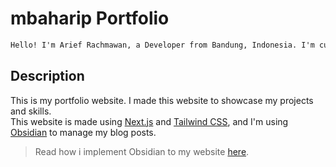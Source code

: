# mbaharip Portfolio

```md
Hello! I'm Arief Rachmawan, a Developer from Bandung, Indonesia. I'm currently a student at Sekolah Tinggi Tekonologi Bandung pursuing a Bachelor's degree in Computer Science.
```

## Description

This is my portfolio website. I made this website to showcase my projects and skills.  
This website is made using [Next.js](https://nextjs.org/) and [Tailwind CSS](https://tailwindcss.com/), and I'm using [Obsidian](https://obsidian.md/) to manage my blog posts.

> Read how i implement Obsidian to my website [here](https://www.mbaharip.com/blogs/TODO).
